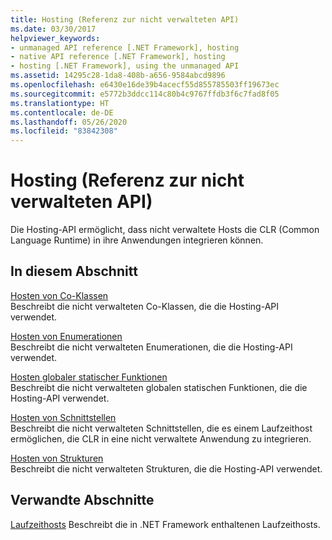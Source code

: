 ```yaml
---
title: Hosting (Referenz zur nicht verwalteten API)
ms.date: 03/30/2017
helpviewer_keywords:
- unmanaged API reference [.NET Framework], hosting
- native API reference [.NET Framework], hosting
- hosting [.NET Framework], using the unmanaged API
ms.assetid: 14295c28-1da8-408b-a656-9584abcd9896
ms.openlocfilehash: e6430e16de39b4acecf55d855785503ff19673ec
ms.sourcegitcommit: e5772b3ddcc114c80b4c9767ffdb3f6c7fad8f05
ms.translationtype: HT
ms.contentlocale: de-DE
ms.lasthandoff: 05/26/2020
ms.locfileid: "83842308"
---
```

# <a name="hosting-unmanaged-api-reference"></a>Hosting (Referenz zur nicht verwalteten API)
Die Hosting-API ermöglicht, dass nicht verwaltete Hosts die CLR (Common Language Runtime) in ihre Anwendungen integrieren können.  
  
## <a name="in-this-section"></a>In diesem Abschnitt  
 [Hosten von Co-Klassen](hosting-coclasses.md)  
 Beschreibt die nicht verwalteten Co-Klassen, die die Hosting-API verwendet.  
  
 [Hosten von Enumerationen](hosting-enumerations.md)  
 Beschreibt die nicht verwalteten Enumerationen, die die Hosting-API verwendet.  
  
 [Hosten globaler statischer Funktionen](hosting-global-static-functions.md)  
 Beschreibt die nicht verwalteten globalen statischen Funktionen, die die Hosting-API verwendet.  
  
 [Hosten von Schnittstellen](hosting-interfaces.md)  
 Beschreibt die nicht verwalteten Schnittstellen, die es einem Laufzeithost ermöglichen, die CLR in eine nicht verwaltete Anwendung zu integrieren.  
  
 [Hosten von Strukturen](hosting-structures.md)  
 Beschreibt die nicht verwalteten Strukturen, die die Hosting-API verwendet.  
  
## <a name="related-sections"></a>Verwandte Abschnitte  
 [Laufzeithosts](https://docs.microsoft.com/previous-versions/dotnet/netframework-4.0/a51xd4ze(v=vs.100))  
 Beschreibt die in .NET Framework enthaltenen Laufzeithosts.
